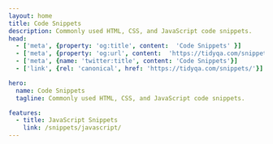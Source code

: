 ```yaml
---
layout: home
title: Code Snippets
description: Commonly used HTML, CSS, and JavaScript code snippets.
head:
  - ['meta', {property: 'og:title', content:  'Code Snippets' }]
  - ['meta', {property: 'og:url', content:  'https://tidyqa.com/snippets/' }] 
  - ['meta', {name: 'twitter:title', content: 'Code Snippets'}]
  - ['link', {rel: 'canonical', href: 'https://tidyqa.com/snippets/'}]

hero:
  name: Code Snippets
  tagline: Commonly used HTML, CSS, and JavaScript code snippets.

features:
  - title: JavaScript Snippets
    link: /snippets/javascript/
---
```

